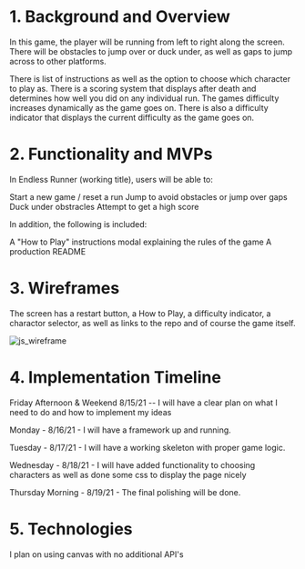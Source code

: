 <h1>1. Background and Overview</h1>

In this game, the player will be running from left to right
along the screen. There will be obstacles to jump over or 
duck under, as well as gaps to jump across to other platforms.

There is list of instructions as well as the option 
to choose which character to play as. There is a scoring 
system that displays after death and determines how well
you did on any individual run. The games difficulty increases
dynamically as the game goes on. There is also a difficulty 
indicator that displays the current difficulty as the game 
goes on. 

<h1>2. Functionality and MVPs</h1>

In Endless Runner (working title), users will be able to:

Start a new game / reset a run
Jump to avoid obstacles or jump over gaps
Duck under obstracles 
Attempt to get a high score 

In addition, the following is included:

A "How to Play" instructions modal explaining the rules of the game
A production README

<h1>3. Wireframes</h1>

The screen has a restart button, a How to Play, a difficulty
indicator, a charactor selector, as well as links to the repo
and of course the game itself.

![js_wireframe](https://user-images.githubusercontent.com/84539591/129268515-51c80aeb-0f6a-4e01-bd8c-9d1f13298370.png)

<h1>4. Implementation Timeline</h1>

Friday Afternoon & Weekend  8/15/21 -- I will have a clear plan on what I need to do and how to implement my ideas

Monday - 8/16/21 - I will have a framework up and running.

Tuesday - 8/17/21 - I will have a working skeleton with proper game logic.

Wednesday - 8/18/21 - I will have added functionality to choosing characters as well as done some css to display the page nicely

Thursday Morning - 8/19/21 - The final polishing will be done.

<h1>5. Technologies</h1>

I plan on using canvas with no additional API's



